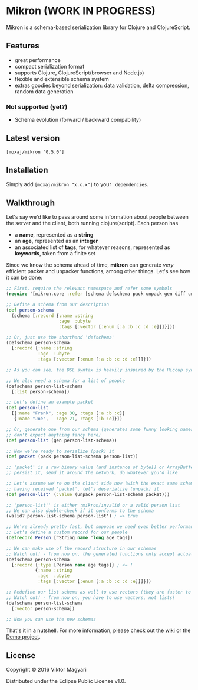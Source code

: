 # Mikron (WORK IN PROGRESS)

Mikron is a schema-based serialization library for Clojure and ClojureScript.

## Features

- great performance
- compact serialization format
- supports Clojure, ClojureScript(browser and Node.js)
- flexible and extensible schema system
- extras goodies beyond serialization: data validation, delta compression, random data generation

### Not supported (yet?)

- Schema evolution (forward / backward compability)

## Latest version

`[moxaj/mikron "0.5.0"]`

## Installation

Simply add `[moxaj/mikron "x.x.x"]` to your `:dependencies`.

## Walkthrough

Let's say we'd like to pass around some information about people between the server and the client, both running clojure(script). Each person has

- a **name**, represented as a **string**
- an **age**, represented as an **integer**
- an associated list of **tags**, for whatever reasons, represented as **keywords**, taken from a finite set

Since we know the schema ahead of time, **mikron** can generate _very_ efficient packer and unpacker functions, among other things. Let's see how it can be done:

```clojure
;; First, require the relevant namespace and refer some symbols
(require '[mikron.core :refer [schema defschema pack unpack gen diff undiff]])

;; Define a schema from our description
(def person-schema
  (schema [:record {:name :string
                    :age  :ubyte
                    :tags [:vector [:enum [:a :b :c :d :e]]]}]))

;; Or, just use the shorthand 'defschema'
(defschema person-schema
  [:record {:name :string
            :age  :ubyte
            :tags [:vector [:enum [:a :b :c :d :e]]]}])

;; As you can see, the DSL syntax is heavily inspired by the Hiccup syntax

;; We also need a schema for a list of people
(defschema person-list-schema
  [:list person-schema])

;; Let's define an example packet
(def person-list
  [{:name "Frank", :age 30, :tags [:a :b :c]}
   {:name "Joe",   :age 21, :tags [:b :e]}])

;; Or, generate one from our schema (generates some funny looking names,
;; don't expect anything fancy here)
(def person-list (gen person-list-schema))

;; Now we're ready to serialize (pack) it
(def packet (pack person-list-schema person-list))

;; 'packet' is a raw binary value (and instance of byte[] or ArrayBuffer),
;; persist it, send it around the network, do whatever you'd like

;; Let's assume we're on the client side now (with the exact same schema definitions),
;; having received 'packet', let's deserialize (unpack) it
(def person-list' (:value (unpack person-list-schema packet)))

;; 'person-list'' is either :mikron/invalid or a valid person list
;; We can also double-check if it conforms to the schema
(valid? person-list-schema person-list') ; => true

;; We're already pretty fast, but suppose we need even better performance
;; Let's define a custom record for our people
(defrecord Person [^String name ^long age tags])

;; We can make use of the record structure in our schemas
;; Watch out! - from now on, the generated functions only accept actual records
(defschema person-schema
  [:record {:type [Person name age tags]} ; <= !
           {:name :string
            :age  :ubyte
            :tags [:vector [:enum [:a :b :c :d :e]]]}])

;; Redefine our list schema as well to use vectors (they are faster to iterate)
;; Watch out! - from now on, you have to use vectors, not lists!
(defschema person-list-schema
  [:vector person-schema])

;; Now you can use the new schemas
```

That's it in a nutshell. For more information, please check out the [wiki](https://github.com/moxaj/mikron/wiki) or the [Demo project](https://github.com/moxaj/mikron-demo).

## License

Copyright © 2016 Viktor Magyari

Distributed under the Eclipse Public License v1.0.
